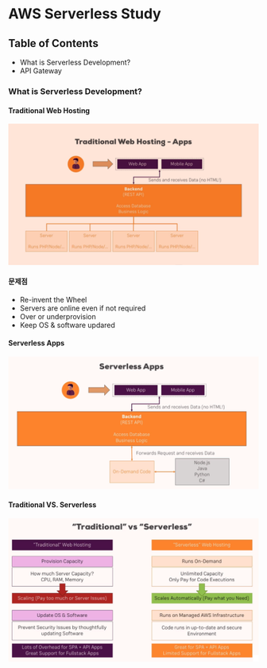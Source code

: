 # AWS Serverless Study


## Table of Contents
* What is Serverless Development?
* API Gateway


### What is Serverless Development?

#### Traditional Web Hosting
![Traditional Web Hosting](image/TraditionalWebHosting.png)


#### 문제점

- Re-invent the Wheel
- Servers are online even if not required
- Over or underprovision
- Keep OS & software updared

#### Serverless Apps
![Serverless Apps](image/ServerlessApps.png)

#### Traditional VS. Serverless
![Traditional VS. Serverless](image/TraditionalVsServerless.png)